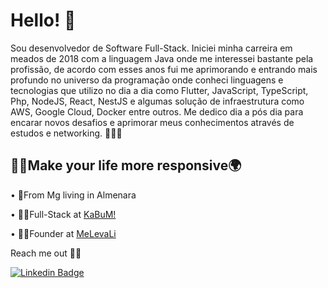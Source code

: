# Hello! 👋

Sou desenvolvedor de Software Full-Stack. Iniciei minha carreira em meados de 2018 com a linguagem Java onde me interessei bastante pela profissão, de acordo com esses anos fui me aprimorando e entrando mais profundo no universo da programação onde conheci linguagens e tecnologias que utilizo no dia a dia como Flutter, JavaScript, TypeScript, Php, NodeJS, React, NestJS e algumas solução de infraestrutura como AWS, Google Cloud, Docker entre outros. Me dedico dia a pós dia para encarar novos desafios e aprimorar meus conhecimentos através de estudos e networking. 👩‍🚀🚀

## 👨‍🚀Make your life more responsive🌍 
• 🚩From Mg living in Almenara

• 👨‍💻Full-Stack at [KaBuM!]("https://www.linkedin.com/company/kabum/mycompany/verification/")

• 👨‍💻Founder at [MeLevaLi]("https://www.linkedin.com/company/melevali")



Reach me out 
🐱‍💻


[![Linkedin Badge](https://camo.githubusercontent.com/a9d413435371b306fac2ff4d1dcfa85877d9deb93bb90ce7d8444b260d7a9922/68747470733a2f2f696d672e736869656c64732e696f2f62616467652f2d4c696e6b6564496e2d626c75653f7374796c653d666c61742d737175617265266c6f676f3d4c696e6b6564696e266c6f676f436f6c6f723d7768697465266c696e6b3d68747470733a2f2f7777772e6c696e6b6564696e2e636f6d2f696e2f697361646f72612d726f647269677565732d7374616e6761726c696e2d3438343032623134312f)](https://www.linkedin.com/in/rafael-lopes-3a7023175/)
